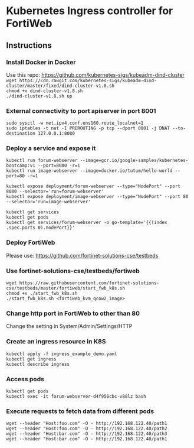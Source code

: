 # Kubernetes Ingress controller for FortiWeb

## Instructions 

### Install Docker in Docker

Use this repo: https://github.com/kubernetes-sigs/kubeadm-dind-cluster <br>
`wget https://cdn.rawgit.com/kubernetes-sigs/kubeadm-dind-cluster/master/fixed/dind-cluster-v1.8.sh`<br>
`chmod +x dind-cluster-v1.8.sh`<br>
`./dind-cluster-v1.8.sh up`<br>


### External connectivity to port apiserver in port 8001 
`sudo sysctl -w net.ipv4.conf.ens160.route_localnet=1`<br>
`sudo iptables -t nat -I PREROUTING -p tcp --dport 8001 -j DNAT --to-destination 127.0.0.1:8080`


### Deploy a service and expose it
`kubectl run forum-webserver --image=gcr.io/google-samples/kubernetes-bootcamp:v1 --port=8080 -r=1`<br>
`kubectl run image-webserver --image=docker.io/tutum/hello-world --port=80 -r=1`<br>

`kubectl expose deployment/forum-webserver --type="NodePort" --port 8080 --selector='run=forum-webserver'`<br>
`kubectl expose deployment/image-webserver --type="NodePort" --port 80 --selector='run=image-webserver'`<br>

`kubectl get services`<br>
`kubectl get pods`<br>
`kubectl get services/forum-webserver -o go-template='{{(index .spec.ports 0).nodePort}}'`<br>

### Deploy FortiWeb

Please use: https://github.com/fortinet-solutions-cse/testbeds

### Use fortinet-solutions-cse/testbeds/fortiweb
`wget https://raw.githubusercontent.com/fortinet-solutions-cse/testbeds/master/fortiweb/start_fwb_k8s.sh`<br>
`chmod +x ./start_fwb_k8s.sh`<br>
`./start_fwb_k8s.sh <fortiweb_kvm_qcow2_image>`<br>

### Change http port in FortiWeb to other than 80

Change the setting in System/Admin/Settings/HTTP 

### Create an ingress resource in K8S
`kubectl apply -f ingress_example_demo.yaml`<br>
`kubectl get ingress`<br>
`kubectl describe ingress`<br>

### Access pods
`kubectl get pods`<br>
`kubectl exec -it forum-webserver-d4f956cbc-v88lz bash`<br>

### Execute requests to fetch data from different pods

`wget --header "Host:foo.com" -O - http://192.168.122.40/path1`<br>
`wget --header "Host:foo.com" -O - http://192.168.122.40/path2`<br>
`wget --header "Host:bar.com" -O - http://192.168.122.40/path3`<br>
`wget --header "Host:bar.com" -O - http://192.168.122.40/path1`<br>
